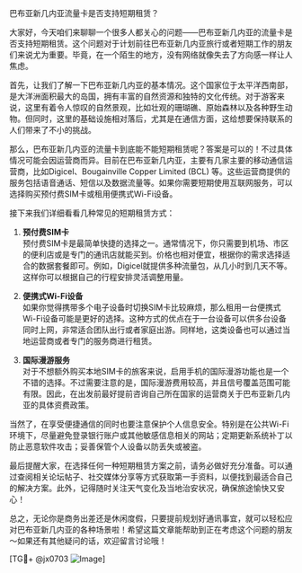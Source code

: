 巴布亚新几内亚流量卡是否支持短期租赁？

大家好，今天咱们来聊聊一个很多人都关心的问题——巴布亚新几内亚的流量卡是否支持短期租赁。这个问题对于计划前往巴布亚新几内亚旅行或者短期工作的朋友们来说尤为重要。毕竟，在一个陌生的地方，没有网络就像失去了方向感一样让人焦虑。

首先，让我们了解一下巴布亚新几内亚的基本情况。这个国家位于太平洋西南部，是大洋洲面积最大的岛国，拥有丰富的自然资源和独特的文化传统。对于游客来说，这里有着令人惊叹的自然景观，比如壮观的珊瑚礁、原始森林以及各种野生动物。但同时，这里的基础设施相对落后，尤其是在通信方面，这给想要保持联系的人们带来了不小的挑战。

那么，巴布亚新几内亚的流量卡到底能不能短期租赁呢？答案是可以的！不过具体情况可能会因运营商而异。目前在巴布亚新几内亚，主要有几家主要的移动通信运营商，比如Digicel、Bougainville Copper Limited (BCL) 等。这些运营商提供的服务包括语音通话、短信以及数据流量等。如果你需要短期使用互联网服务，可以选择购买预付费SIM卡或租用便携式Wi-Fi设备。

接下来我们详细看看几种常见的短期租赁方式：

1. **预付费SIM卡**  
   预付费SIM卡是最简单快捷的选择之一。通常情况下，你只需要到机场、市区的便利店或是专门的通讯店就能买到。价格也相对便宜，根据你的需求选择适合的数据套餐即可。例如，Digicel就提供多种流量包，从几小时到几天不等。这样你可以根据自己的行程安排灵活调整用量。

2. **便携式Wi-Fi设备**  
   如果你觉得携带多个电子设备时切换SIM卡比较麻烦，那么租用一台便携式Wi-Fi设备可能是更好的选择。这种方式的优点在于一台设备可以供多台设备同时上网，非常适合团队出行或者家庭出游。同样地，这类设备也可以通过当地运营商或者专门的服务商进行租赁。

3. **国际漫游服务**  
   对于不想额外购买本地SIM卡的旅客来说，启用手机的国际漫游功能也是一个不错的选择。不过需要注意的是，国际漫游费用较高，并且信号覆盖范围可能有限。因此，在出发前最好提前咨询自己所在国家的运营商关于巴布亚新几内亚的具体资费政策。

当然了，在享受便捷通信的同时也要注意保护个人信息安全。特别是在公共Wi-Fi环境下，尽量避免登录银行账户或其他敏感信息相关的网站；定期更新系统补丁以防止恶意软件攻击；妥善保管个人设备以防丢失或被盗。

最后提醒大家，在选择任何一种短期租赁方案之前，请务必做好充分准备。可以通过查阅相关论坛帖子、社交媒体分享等方式获取第一手资料，以便找到最适合自己的解决方案。此外，记得随时关注天气变化及当地治安状况，确保旅途愉快又安心！

总之，无论你是商务出差还是休闲度假，只要提前规划好通讯事宜，就可以轻松应对巴布亚新几内亚的各种场景啦！希望这篇文章能帮助到正在考虑这个问题的朋友～如果还有其他疑问的话，欢迎留言讨论哦！

[TG💪+ @jx0703 ![Image](https://github.com/user-attachments/assets/dbca1d08-cadb-493c-b0ec-ad6f7a83f270)]